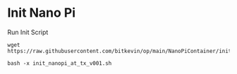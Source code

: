 # Init Nano Pi

Run Init Script

```
wget https://raw.githubusercontent.com/bitkevin/op/main/NanoPiContainer/init_nanopi_at_tx_v001.sh

bash -x init_nanopi_at_tx_v001.sh
```
